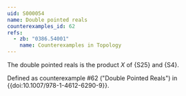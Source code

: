 ```yaml
---
uid: S000054
name: Double pointed reals
counterexamples_id: 62
refs:
  - zb: "0386.54001" 
    name: Counterexamples in Topology
---
```

The double pointed reals is the product $X$ of {S25} and {S4}.

Defined as counterexample #62 ("Double Pointed Reals")
in {{doi:10.1007/978-1-4612-6290-9}}.

<!-- [[Proof of Topology]]
A basis for topology on $\mathbb{R}\times \{0,1\}$ is generated by crossing basic open sets of $\mathbb{R}$ with basic open sets of $\{0,1\}$. The basis for the standard topology on $\mathbb{R}$ is defined by the set $\mathscr{R}=\{(a,b) : a,b\in \mathbb{R} \text{ and }a<b\}$, where $(a,b)$ is an interval. So, the basis for topology on the Double Pointed Reals is defined by the set $\mathscr{B}=\{A\times \{0,1\}:A\in \mathscr{R}\}$. More simply, $\mathscr{B}=\{(c,d) : c\in\mathscr{R},d\in\{0,1\}$, where $(c,d)$ is an ordered pair. In a sense, the Double Pointed Reals Topology is like keeping parallel copies of the standard topology on $\mathbb{R}$; one mapped to 0 and one mapped to 1.
To prove the set $\mathscr{B}$ is a basis for a topology on $\mathbb{R}\times\{0,1\}$, we must prove
$$\text{ For every } x\in X \text{ there exists some } B_n \text{ such that } x\in B_n$$
$$\text{ If }x\in B_a \cap B_b, \text{ there exists some } B_c \text{ such that } x\in B_c\subset B_a\cap B_b$$
So to prove the first condition, let $x\in \mathbb{R}\times \{0,1\}$. This implies $x$ is of the form $(x,0) \text{ or } (x,1)$. Suppose $x$ is of the form $(x,0)$. Let $A$ be some interval $(a,b)$ that contains $x$. It is obvious that $x$ belongs to the ordered pair $(A,0)$. A similar argument follows for the case when $x$ is of the form $(x,1)$.
To prove the second condition, let $x\in B_1\cap B_2$. This implies $B_1 \text{ and } B_2$ have the same component of the set $\{0,1\}$.  Furthermore, the first element in the ordered pair of $B_1$ and $B_2$ are both of the form $(a,b)$ and $(c,d)$ respectively such that $x\in (a,b) \text{ and } (c,d)$. Construct a new interval of the form, $(\text{max}(a,c),\text{min}(b,d))$. It follows that $x$ is in this interval, and $x$ is in the basic open set $B_3$ with the first element as $(\text{max}(a,c),\text{min}(b,d))$ and the second element the same as $B_1$ and $B_2$. Both 1 and 2 hold, so the Double Pointed Reals is a basis topology.
 -->
